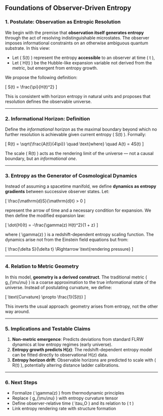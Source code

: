 ## Foundations of Observer-Driven Entropy

### 1. Postulate: Observation as Entropic Resolution

We begin with the premise that **observation itself generates entropy** through the act of resolving indistinguishable microstates. The observer imposes informational constraints on an otherwise ambiguous quantum substrate. In this view:

- Let \( S(t) \) represent the entropy **accessible** to an observer at time \( t \),
- Let \( H(t) \) be the Hubble-like expansion variable not derived from the metric, but emergent from entropy growth.

We propose the following definition:

\[
S(t) = \frac{\pi}{H(t)^2}
\]

This is consistent with horizon entropy in natural units and proposes that resolution defines the observable universe.

---

### 2. Informational Horizon: Definition

Define the *informational horizon* as the maximal boundary beyond which no further resolution is achievable given current entropy \( S(t) \). Formally:

\[
R(t) = \sqrt{\frac{A(t)}{4\pi}} \quad \text{where} \quad A(t) = 4S(t)
\]

The scale \( R(t) \) acts as the rendering limit of the universe — not a causal boundary, but an *informational one*.

---

### 3. Entropy as the Generator of Cosmological Dynamics

Instead of assuming a spacetime manifold, we define **dynamics as entropy gradients** between successive observer states. Let:

\[
\frac{\mathrm{d}S}{\mathrm{d}t} > 0
\]

represent the arrow of time and a necessary condition for expansion. We then define the modified expansion law:

\[
\dot{H}(t) = -\frac{\gamma(z) H(t)^2}{1 + z}
\]

where \( \gamma(z) \) is a redshift-dependent entropy scaling function. The dynamics arise not from the Einstein field equations but from:

\[
\frac{\delta S}{\delta t} \Rightarrow \text{rendering pressure}
\]

---

### 4. Relation to Metric Geometry

In this model, **geometry is a derived construct**. The traditional metric \( g_{\mu\nu} \) is a coarse approximation to the true informational state of the universe. Instead of postulating curvature, we define:

\[
\text{Curvature} \propto \frac{1}{S(t)}
\]

This inverts the usual approach: geometry arises from entropy, not the other way around.

---

### 5. Implications and Testable Claims

1. **Non-metric emergence**: Predicts deviations from standard FLRW dynamics at low entropy regimes (early universe).
2. **Entropy growth predicts H(z)**: The redshift-dependent entropy model can be fitted directly to observational H(z) data.
3. **Entropy horizon drift**: Observable horizons are predicted to scale with \( R(t) \), potentially altering distance ladder calibrations.

---

### 6. Next Steps

- Formalize \( \gamma(z) \) from thermodynamic principles
- Replace \( g_{\mu\nu} \) with entropy curvature tensor
- Define observer-relative time \( \tau_O \) and its relation to \( t \)
- Link entropy rendering rate with structure formation